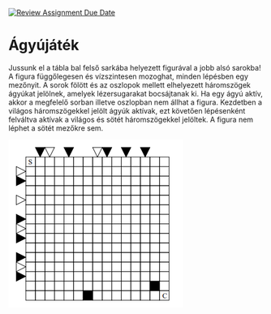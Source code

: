 [![Review Assignment Due Date](https://classroom.github.com/assets/deadline-readme-button-24ddc0f5d75046c5622901739e7c5dd533143b0c8e959d652212380cedb1ea36.svg)](https://classroom.github.com/a/1_hdBt_5)
# Ágyújáték

Jussunk el a tábla bal felső sarkába helyezett figurával a jobb alsó sarokba!
A figura függőlegesen és vízszintesen mozoghat, minden lépésben egy mezőnyit.
A sorok fölött és az oszlopok mellett elhelyezett háromszögek ágyúkat jelölnek, amelyek lézersugarakat bocsájtanak ki.
Ha egy ágyú aktív, akkor a megfelelő sorban illetve oszlopban nem állhat a figura.
Kezdetben a világos háromszögekkel jelölt ágyúk aktívak, ezt követően lépésenként felváltva aktívak a világos és sötét háromszögekkel jelöltek.
A figura nem léphet a sötét mezőkre sem.

![agyujatek](src/main/resources/agyujatek.png)
